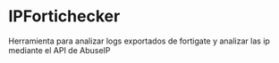 # IPFortichecker
Herramienta para analizar logs exportados de fortigate y analizar las ip mediante el API de AbuseIP
